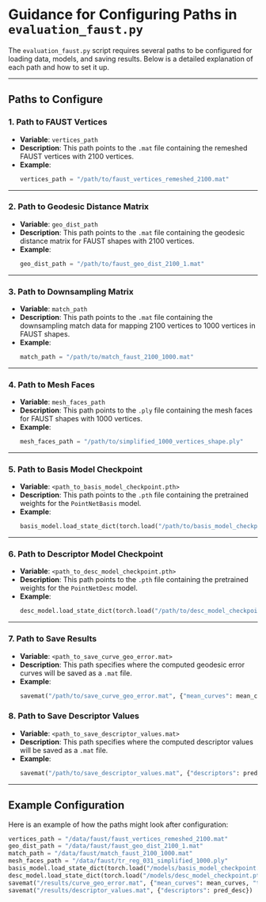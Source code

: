  # Guidance for Configuring Paths in `evaluation_faust.py`

The `evaluation_faust.py` script requires several paths to be configured for loading data, models, and saving results. Below is a detailed explanation of each path and how to set it up.

---

## Paths to Configure

### 1. **Path to FAUST Vertices**
   - **Variable**: `vertices_path`
   - **Description**: This path points to the `.mat` file containing the remeshed FAUST vertices with 2100 vertices.
   - **Example**:
     ```python
     vertices_path = "/path/to/faust_vertices_remeshed_2100.mat"
     ```

---

### 2. **Path to Geodesic Distance Matrix**
   - **Variable**: `geo_dist_path`
   - **Description**: This path points to the `.mat` file containing the geodesic distance matrix for FAUST shapes with 2100 vertices.
   - **Example**:
     ```python
     geo_dist_path = "/path/to/faust_geo_dist_2100_1.mat"
     ```

---

### 3. **Path to Downsampling Matrix**
   - **Variable**: `match_path`
   - **Description**: This path points to the `.mat` file containing the downsampling match data for mapping 2100 vertices to 1000 vertices in FAUST shapes.
   - **Example**:
     ```python
     match_path = "/path/to/match_faust_2100_1000.mat"
     ```

---

### 4. **Path to Mesh Faces**
   - **Variable**: `mesh_faces_path`
   - **Description**: This path points to the `.ply` file containing the mesh faces for FAUST shapes with 1000 vertices.
   - **Example**:
     ```python
     mesh_faces_path = "/path/to/simplified_1000_vertices_shape.ply"
     ```

---

### 5. **Path to Basis Model Checkpoint**
   - **Variable**: `<path_to_basis_model_checkpoint.pth>`
   - **Description**: This path points to the `.pth` file containing the pretrained weights for the `PointNetBasis` model.
   - **Example**:
     ```python
     basis_model.load_state_dict(torch.load("/path/to/basis_model_checkpoint.pth"))
     ```

---

### 6. **Path to Descriptor Model Checkpoint**
   - **Variable**: `<path_to_desc_model_checkpoint.pth>`
   - **Description**: This path points to the `.pth` file containing the pretrained weights for the `PointNetDesc` model.
   - **Example**:
     ```python
     desc_model.load_state_dict(torch.load("/path/to/desc_model_checkpoint.pth"))
     ```

---

### 7. **Path to Save Results**
   - **Variable**: `<path_to_save_curve_geo_error.mat>`
   - **Description**: This path specifies where the computed geodesic error curves will be saved as a `.mat` file.
   - **Example**:
     ```python
     savemat("/path/to/save_curve_geo_error.mat", {"mean_curves": mean_curves, "thr": thr})
     ```

### 8. **Path to Save Descriptor Values**
   - **Variable**: `<path_to_save_descriptor_values.mat>`
   - **Description**: This path specifies where the computed descriptor values will be saved as a `.mat` file.
   - **Example**:
     ```python
     savemat("/path/to/save_descriptor_values.mat", {"descriptors": pred_desc})
     ```


---

## Example Configuration

Here is an example of how the paths might look after configuration:

```python
vertices_path = "/data/faust/faust_vertices_remeshed_2100.mat"
geo_dist_path = "/data/faust/faust_geo_dist_2100_1.mat"
match_path = "/data/faust/match_faust_2100_1000.mat"
mesh_faces_path = "/data/faust/tr_reg_031_simplified_1000.ply"
basis_model.load_state_dict(torch.load("/models/basis_model_checkpoint.pth"))
desc_model.load_state_dict(torch.load("/models/desc_model_checkpoint.pth"))
savemat("/results/curve_geo_error.mat", {"mean_curves": mean_curves, "thr": thr})
savemat("/results/descriptor_values.mat", {"descriptors": pred_desc})